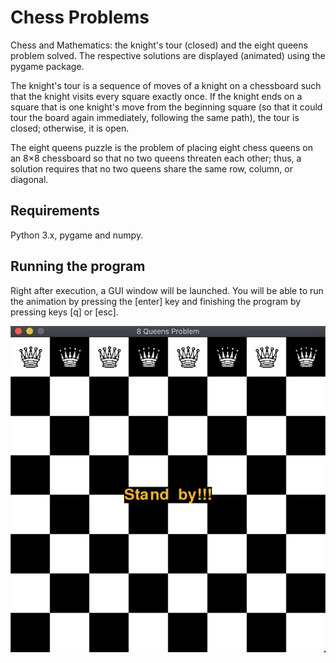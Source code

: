 # Chess Problems
Chess and Mathematics: the knight's tour (closed) and the eight queens problem solved. The respective solutions are displayed (animated) using the pygame package.


The knight's tour is a sequence of moves of a knight on a chessboard such that the knight visits every square exactly once. If the knight ends on a square that is one knight's move from the beginning square (so that it could tour the board again immediately, following the same path), the tour is closed; otherwise, it is open.


The eight queens puzzle is the problem of placing eight chess queens on an 8×8 chessboard so that no two queens threaten each other; thus, a solution requires that no two queens share the same row, column, or diagonal.

## Requirements
Python 3.x, pygame and numpy.

## Running the program 
Right after execution, a GUI window will be launched. You will be able to run the animation by pressing the [enter] key and finishing the program by pressing keys [q] or [esc].    

![plot](./images/sample.png)